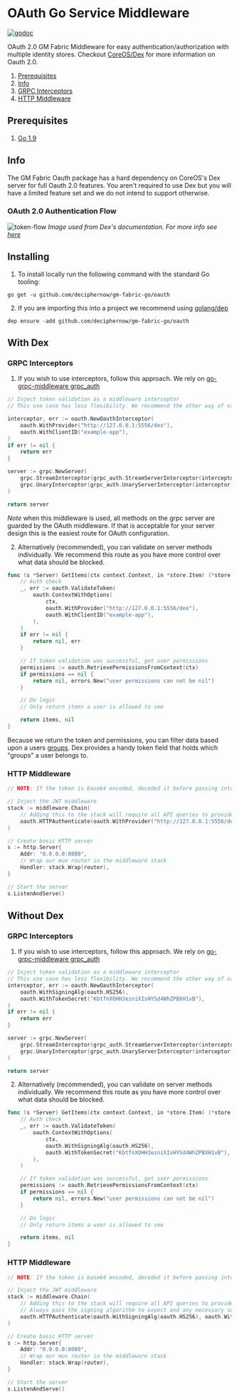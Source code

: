 # OAuth Go Service Middleware
[![godoc](http://img.shields.io/badge/godoc-reference-blue.svg?style=flat)](https://godoc.org/github.com/deciphernow/gm-fabric-go/oauth)

OAuth 2.0 GM Fabric Middleware for easy authentication/authorization with multiple identity stores. Checkout [CoreOS/Dex](https://github.com/coreos/dex) for more information on Oauth 2.0.

1.  [Prerequisites](#prerequisites)
2.  [Info](#info)
3.  [GRPC Interceptors](#grpc-interceptors)
4.  [HTTP Middleware](#http-middleware)

## Prerequisites
1.  [Go 1.9](https://golang.org/dl/)

## Info

The GM Fabric Oauth package has a hard dependency on CoreOS's Dex server for full Oauth 2.0 features. You aren't required to use Dex but you will have a limited feature set and we do not intend to support otherwise.

### OAuth 2.0 Authentication Flow
![token-flow](https://raw.githubusercontent.com/coreos/dex/master/Documentation/img/dex-backend-flow.png)
*Image used from Dex's documentation. For more info see [here](https://github.com/coreos/dex/blob/master/Documentation/getting-started.md)*

## Installing

1. To install locally run the following command with the standard Go tooling:
```
go get -u github.com/deciphernow/gm-fabric-go/oauth
```

2.  If you are importing this into a project we recommend using [golang/dep](https://golang.github.io/dep/)
```
dep ensure -add github.com/deciphernow/gm-fabric-go/oauth
```

## With Dex

### GRPC Interceptors

1.  If you wish to use interceptors, follow this approach. We rely on [go-grpc-middleware grpc_auth](https://github.com/grpc-ecosystem/go-grpc-middleware)
```go
// Inject token validation as a middleware interceptor
// This use case has less flexibility. We recommend the other way of validating

interceptor, err := oauth.NewOauthInterceptor(
    oauth.WithProvider("http://127.0.0.1:5556/dex"),
    oauth.WithClientID("example-app"),
)
if err != nil {
    return err
}

server := grpc.NewServer(
    grpc.StreamInterceptor(grpc_auth.StreamServerInterceptor(interceptor)),
    grpc.UnaryInterceptor(grpc_auth.UnaryServerInterceptor(interceptor)),
)

return server
```
*Note* when this middleware is used, all methods on the grpc server are guarded by the OAuth middleware. If that is acceptable for your server design this is the easiest route for OAuth configuration.

2.  Alternatively (recommended), you can validate on server methods individually. We recommend this route as you have more control over what data should be blocked.
```go
func (s *Server) GetItems(ctx context.Context, in *store.Item) (*store.Items, error) {
    // Auth check
    _, err := oauth.ValidateToken(
        oauth.ContextWithOptions(
            ctx,
            oauth.WithProvider("http://127.0.0.1:5556/dex"),
            oauth.WithClientID("example-app"),
        ),
    )
    if err != nil {
        return nil, err
    }

    // If token validation was successful, get user permissions
    permissions := oauth.RetrievePermissionsFromContext(ctx)
    if permissions == nil {
        return nil, errors.New("user permissions can not be nil")
    }

    // Do logic
    // Only return items a user is allowed to see

    return items, nil
}
```
Because we return the token and permissions, you can filter data based upon a users [groups](https://github.com/coreos/dex/blob/master/Documentation/custom-scopes-claims-clients.md#scopes). Dex provides a handy token field that holds which "groups" a user belongs to.

### HTTP Middleware

```go
// NOTE: If the token is base64 encoded, decoded it before passing into the middleware

// Inject the JWT middleware
stack := middleware.Chain(
    // Adding this to the stack will require all API queries to provide a token in the auth http header
    oauth.HTTPAuthenticate(oauth.WithProvider("http://127.0.0.1:5556/dex"), oauth.WithClientID("example-app")),
)

// Create basic HTTP server
s := http.Server{
    Addr: "0.0.0.0:8080",
    // Wrap our mux router in the middleware stack
    Handler: stack.Wrap(router),
}

// Start the server
s.ListenAndServe()
```


## Without Dex

### GRPC Interceptors
1.  If you wish to use interceptors, follow this approach. We rely on [go-grpc-middleware grpc_auth](https://github.com/grpc-ecosystem/go-grpc-middleware)
```go
// Inject token validation as a middleware interceptor
// This use case has less flexibility. We recommend the other way of validating
interceptor, err := oauth.NewOauthInterceptor(
    oauth.WithSigningAlg(oauth.HS256),
    oauth.WithTokenSecret("KbtfnXOHH3ezniXIsHYSd4WhZPBXH1vB"),
)
if err != nil {
    return err
}

server := grpc.NewServer(
    grpc.StreamInterceptor(grpc_auth.StreamServerInterceptor(interceptor)),
    grpc.UnaryInterceptor(grpc_auth.UnaryServerInterceptor(interceptor)),
)

return server
```

2.  Alternatively (recommended), you can validate on server methods individually. We recommend this route as you have more control over what data should be blocked.
```go
func (s *Server) GetItems(ctx context.Context, in *store.Item) (*store.Items, error) {
    // Auth check
    _, err := oauth.ValidateToken(
        oauth.ContextWithOptions(
            ctx,
            oauth.WithSigningAlg(oauth.HS256),
            oauth.WithTokenSecret("KbtfnXOHH3ezniXIsHYSd4WhZPBXH1vB"),
        ),
    )

    // If token validation was successful, get user permissions
    permissions := oauth.RetrievePermissionsFromContext(ctx)
    if permissions == nil {
        return nil, errors.New("user permissions can not be nil")
    }

    // Do logic
    // Only return items a user is allowed to see

    return items, nil
}
```

### HTTP Middleware

```go
// NOTE: If the token is base64 encoded, decoded it before passing into the middleware

// Inject the JWT middleware
stack := middleware.Chain(
    // Adding this to the stack will require all API queries to provide a token in the auth http header
    // Always pass the signing algorithm to expect and any necessary supporting data such as a signing secret or key path
    oauth.HTTPAuthenticate(oauth.WithSigningAlg(oauth.HS256), oauth.WithTokenSecret("KbtfnXOHH3ezniXIsHYSd4WhZPBXH1vB")),
)

// Create basic HTTP server
s := http.Server{
    Addr: "0.0.0.0:8080",
    // Wrap our mux router in the middleware stack
    Handler: stack.Wrap(router),
}

// Start the server
s.ListenAndServe()
```
